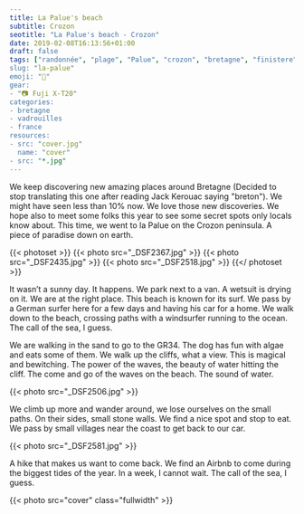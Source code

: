 ```yaml
---
title: La Palue's beach
subtitle: Crozon
seotitle: "La Palue's beach - Crozon"
date: 2019-02-08T16:13:56+01:00
draft: false
tags: ["randonnée", "plage", "Palue", "crozon", "bretagne", "finistere", "france", "surf", "falaises", famille", "hike", "trail", "gr34"]
slug: "la-palue"
emoji: "🌊"
gear:
- "📷 Fuji X-T20"
categories:
- bretagne
- vadrouilles
- france
resources:
- src: "cover.jpg"
  name: "cover"
- src: "*.jpg"
---
```

We keep discovering new amazing places around Bretagne (Decided to stop translating this one after reading Jack Kerouac saying "breton"). We might have seen less than 10% now. We love those new discoveries. We hope also to meet some folks this year to see some secret spots only locals know about. This time, we went to la Palue on the Crozon peninsula. A piece of paradise down on earth.

{{< photoset >}}
  {{< photo src="_DSF2367.jpg" >}}
  {{< photo src="_DSF2435.jpg" >}}
  {{< photo src="_DSF2518.jpg" >}}
{{</ photoset >}}

It wasn’t a sunny day. It happens. We park next to a van. A wetsuit is drying on it. We are at the right place. This beach is known for its surf. We pass by a German surfer here for a few days and having his car for a home. We walk down to the beach, crossing paths with a windsurfer running to the ocean. The call of the sea, I guess.

We are walking in the sand to go to the GR34. The dog has fun with algae and eats some of them. We walk up the cliffs, what a view. This is magical and bewitching. The power of the waves, the beauty of water hitting the cliff. The come and go of the waves on the beach. The sound of water.

{{< photo src="_DSF2506.jpg" >}}

We climb up more and wander around, we lose ourselves on the small paths. On their sides, small stone walls. We find a nice spot and stop to eat. We pass by small villages near the coast to get back to our car.

{{< photo src="_DSF2581.jpg" >}}

A hike that makes us want to come back. We find an Airbnb to come during the biggest tides of the year. In a week, I cannot wait. The call of the sea, I guess.

{{< photo src="cover" class="fullwidth" >}}
